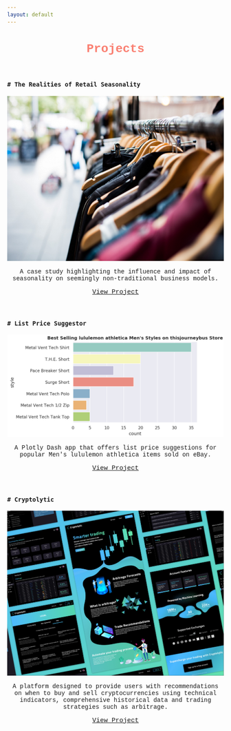 ```yaml
---
layout: default
---
```


<h1 style='text-align:center;font-family:Courier New;color:salmon'>Projects</h1>

<br>

<h3 style='font-weight:bold;font-family:Courier New'><code># The Realities of Retail Seasonality</code></h3>

<!-- <br> -->

![Retail](/assets/img/ebay_retail_resize.PNG)

<p style='text-align:center;font-family:Courier New'>A case study highlighting the influence and impact of seasonality on seemingly non-traditional business models.</p>

<p style='text-align:center;font-size:15px;font-family:Courier New'><a href='https://medium.com/@bickell.taylor/a-case-study-what-3-000-sales-on-ebay-taught-me-about-the-realities-of-retail-seasonality-85bc9421e2f4'>View Project</a></p>

<br>

<h3 style='font-weight:bold;font-family:Courier New'><code># List Price Suggestor</code></h3>
<!-- <br> -->

![Register](/assets/img/mens_top_styles.PNG)

<p style='text-align:center;font-family:Courier New'>A Plotly Dash app that offers list price suggestions for popular Men's lululemon athletica items sold on eBay.</p>

<p style='text-align:center;font-size:15px;font-family:Courier New'><a href='https://list-price-suggestor.herokuapp.com/'>View Project</a></p>

<br>

<h3 style='font-weight:bold;font-family:Courier New'><code># Cryptolytic</code></h3>

<!-- <br> -->

![Cryptolytic](/assets/img/Cryptolytic_App.PNG)


<p style='text-align:center;font-family:Courier New'>A platform designed to provide users with recommendations on when to buy and sell cryptocurrencies using technical indicators, comprehensive historical data and trading strategies such as arbitrage.</p>

<p style='text-align:center;font-size:15px;font-family:Courier New'><a href='https://medium.com/@bickell.taylor/lambda-labs-introducing-cryptolytic-b9510f734a5f'>View Project</a></p>

